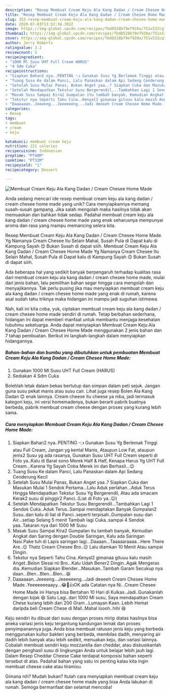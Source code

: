 ```yaml
---
description: "Resep Membuat Cream Keju Ala Kang Dadan / Cream Chesee Home Made, Lezat Sekali"
title: "Resep Membuat Cream Keju Ala Kang Dadan / Cream Chesee Home Made, Lezat Sekali"
slug: 353-resep-membuat-cream-keju-ala-kang-dadan-cream-chesee-home-made-lezat-sekali
date: 2020-07-03T13:52:34.392Z
image: https://img-global.cpcdn.com/recipes/fbd8528b79ef920a/751x532cq70/membuat-cream-keju-ala-kang-dadan-cream-chesee-home-made-foto-resep-utama.jpg
thumbnail: https://img-global.cpcdn.com/recipes/fbd8528b79ef920a/751x532cq70/membuat-cream-keju-ala-kang-dadan-cream-chesee-home-made-foto-resep-utama.jpg
cover: https://img-global.cpcdn.com/recipes/fbd8528b79ef920a/751x532cq70/membuat-cream-keju-ala-kang-dadan-cream-chesee-home-made-foto-resep-utama.jpg
author: Jerry Roberts
ratingvalue: 3.2
reviewcount: 5
recipeingredient:
- "1000 Ml Susu UHT Full Cream HARUS"
- "4 Sdm Cuka"
recipeinstructions:
- "Siapkan Bahan2 nya..PENTING 👈 Gunakan Susu Yg Berlemak Tinggi atau Full Cream, Jangan yg kental Manis, Ataupun Low Fat, ataupun jenis2 Susu yg ada rasanya, Gunakan Susu UHT Full Cream seperti di Foto ya..Kalu di Barat sono Merek Half &amp; Half, Kenapa Harus Yg UHT Full Cream...Karena Yg Sayah Coba Merek ini dan Berhasil...😉"
- "Tuang Susu Ke dalam Panci, Lalu Panaskan dalam Api Sedang Cenderung Kecil"
- "Setelah Susu Mulai Panas, Bukan Anget yaa..? Siapkan Cuka dan Masukan Mulai 1 Sendok Pertama...Lalu Aduk perlahan...Aduk Terus Hingga Mendapatkan Tekstur Susu Yg Bergerendil, Atau ada smacam Kerak2 susu di pinggir2 Panci..(Liat di Foto ya..😉)"
- "Setelah Mendapatkan Tekstur Susu Bergerendil...Tambahkan Lagi 1 Sendok Cuka..Aduk Terus..Sampai mendaptakan Banyak Gumpalan2 Susu..dan kalu di liat di Panci..seperti terpisah..Gumpalan susu dan Air...setiap Selang 5 menit Tambah lagi Cuka..sampai 4 Sendok yaa..Takaran nya dari 1000 Ml Susu"
- "Masak Susu Sampai Kira2 Gumpalan itu tambah banyak, Kemudian Angkat dan Saring dengan Double Saringan, Kalu ada Saringan Nasi.Pake tuh di Lapis saringan lagi...Daaaan...Taaaaaraaaa...Here There Are..😉 Thatz Cream Chesee Bro..😉 Lalu diamkan 10 Menit Atau sampai Dingin."
- "Tekstur nya Seperti Tahu Cina..Kenyal2 gimanaa gituuu kalu masih Anget..Belon Slesai nii Bro...Kalu Udah Bener2 Dingin..Agak Mengeras dia..Kemudian Siapkan Blender...Masukan..Tambah Garam Secukup nya daan...Blen...Blen...Blen...😆"
- "Daaaaaan..Jeeeeng...Jeeeeeeng...Jadi deeeeh Cream Chesee Home Made..Yeeeeeeeaayy...😂🙌👍OK ada Catatan nya Ni...Cream Chesee Home Made ini Hanya bisa Bertahan 10 Hari di Kulkas..Jadi..Gunakanlah dengan bijak 😆 Satu Lagi..dari 1000 Ml susu, Saya mendapatkan Cream Chese kurang lebih dari 200 Gram...Lumayan Kaan..Lebih Hemat daripda beli Cream Chese di Mall..Mahal loooh..hihi 😆"
categories:
- Resep
tags:
- membuat
- cream
- keju

katakunci: membuat cream keju 
nutrition: 221 calories
recipecuisine: Indonesian
preptime: "PT40M"
cooktime: "PT32M"
recipeyield: "1"
recipecategory: Dessert

---
```



![Membuat Cream Keju Ala Kang Dadan / Cream Chesee Home Made](https://img-global.cpcdn.com/recipes/fbd8528b79ef920a/751x532cq70/membuat-cream-keju-ala-kang-dadan-cream-chesee-home-made-foto-resep-utama.jpg)

Anda sedang mencari ide resep membuat cream keju ala kang dadan / cream chesee home made yang unik? Cara menyiapkannya memang susah-susah gampang. Jika salah mengolah maka hasilnya tidak akan memuaskan dan bahkan tidak sedap. Padahal membuat cream keju ala kang dadan / cream chesee home made yang enak seharusnya mempunyai aroma dan rasa yang mampu memancing selera kita.

Resep Membuat Cream Keju Ala Kang Dadan / Cream Chesee Home Made. Yg Namanya Cream Chesee Itu Selain Mahal, Susah Pula di Dapat kalu di Kampung Sayah 😊 Bukan Susah di dapat siiih. Membuat Cream Keju Ala Kang Dadan / Cream Chesee Home Made Yg Namanya Cream Chesee Itu Selain Mahal, Susah Pula di Dapat kalu di Kampung Sayah 😊 Bukan Susah di dapat siiih.

Ada beberapa hal yang sedikit banyak berpengaruh terhadap kualitas rasa dari membuat cream keju ala kang dadan / cream chesee home made, mulai dari jenis bahan, lalu pemilihan bahan segar hingga cara mengolah dan menyajikannya. Tak perlu pusing jika mau menyiapkan membuat cream keju ala kang dadan / cream chesee home made yang enak di rumah, karena asal sudah tahu triknya maka hidangan ini mampu jadi suguhan istimewa.


Nah, kali ini kita coba, yuk, ciptakan membuat cream keju ala kang dadan / cream chesee home made sendiri di rumah. Tetap berbahan sederhana, hidangan ini dapat memberi manfaat untuk membantu menjaga kesehatan tubuhmu sekeluarga. Anda dapat menyiapkan Membuat Cream Keju Ala Kang Dadan / Cream Chesee Home Made menggunakan 2 jenis bahan dan 7 tahap pembuatan. Berikut ini langkah-langkah dalam menyiapkan hidangannya.

<!--inarticleads1-->

##### Bahan-bahan dan bumbu yang dibutuhkan untuk pembuatan Membuat Cream Keju Ala Kang Dadan / Cream Chesee Home Made:

1. Gunakan 1000 Ml Susu UHT Full Cream (HARUS)
1. Sediakan 4 Sdm Cuka


Bolehlah letak dalam bekas bertutup dan simpan dalam peti sejuk. Jangan guna susu pekat manis atau susu cair. Lihat juga resep Bolen Ala Kang Dadan 😊 enak lainnya. Cream cheese itu cheese ya mba, jadi termasuk kategori keju, ini versi homemadenya, bukan berarti pabrik buatnya berbeda, pabrik membuat cream cheese dengan proses yang kurang lebih sama. 

<!--inarticleads2-->

##### Cara menyiapkan Membuat Cream Keju Ala Kang Dadan / Cream Chesee Home Made:

1. Siapkan Bahan2 nya..PENTING 👈 Gunakan Susu Yg Berlemak Tinggi atau Full Cream, Jangan yg kental Manis, Ataupun Low Fat, ataupun jenis2 Susu yg ada rasanya, Gunakan Susu UHT Full Cream seperti di Foto ya..Kalu di Barat sono Merek Half &amp; Half, Kenapa Harus Yg UHT Full Cream...Karena Yg Sayah Coba Merek ini dan Berhasil...😉
1. Tuang Susu Ke dalam Panci, Lalu Panaskan dalam Api Sedang Cenderung Kecil
1. Setelah Susu Mulai Panas, Bukan Anget yaa..? Siapkan Cuka dan Masukan Mulai 1 Sendok Pertama...Lalu Aduk perlahan...Aduk Terus Hingga Mendapatkan Tekstur Susu Yg Bergerendil, Atau ada smacam Kerak2 susu di pinggir2 Panci..(Liat di Foto ya..😉)
1. Setelah Mendapatkan Tekstur Susu Bergerendil...Tambahkan Lagi 1 Sendok Cuka..Aduk Terus..Sampai mendaptakan Banyak Gumpalan2 Susu..dan kalu di liat di Panci..seperti terpisah..Gumpalan susu dan Air...setiap Selang 5 menit Tambah lagi Cuka..sampai 4 Sendok yaa..Takaran nya dari 1000 Ml Susu
1. Masak Susu Sampai Kira2 Gumpalan itu tambah banyak, Kemudian Angkat dan Saring dengan Double Saringan, Kalu ada Saringan Nasi.Pake tuh di Lapis saringan lagi...Daaaan...Taaaaaraaaa...Here There Are..😉 Thatz Cream Chesee Bro..😉 Lalu diamkan 10 Menit Atau sampai Dingin.
1. Tekstur nya Seperti Tahu Cina..Kenyal2 gimanaa gituuu kalu masih Anget..Belon Slesai nii Bro...Kalu Udah Bener2 Dingin..Agak Mengeras dia..Kemudian Siapkan Blender...Masukan..Tambah Garam Secukup nya daan...Blen...Blen...Blen...😆
1. Daaaaaan..Jeeeeng...Jeeeeeeng...Jadi deeeeh Cream Chesee Home Made..Yeeeeeeeaayy...😂🙌👍OK ada Catatan nya Ni...Cream Chesee Home Made ini Hanya bisa Bertahan 10 Hari di Kulkas..Jadi..Gunakanlah dengan bijak 😆 Satu Lagi..dari 1000 Ml susu, Saya mendapatkan Cream Chese kurang lebih dari 200 Gram...Lumayan Kaan..Lebih Hemat daripda beli Cream Chese di Mall..Mahal loooh..hihi 😆


Keju sendiri itu dibuat dari susu dengan proses mirip diatas hasilnya bisa aneka variasi jenis keju tergantung kandungan lemak dan proses penyimpanannya juga. Anda bisa membuat ratusan jenis keju yang berbeda menggunakan kultur bakteri yang berbeda, membilas dadih, menyaring air dadih lebih banyak atau lebih sedikit, menuakan keju, dan variasi lainnya. Cobalah membuat sendiri keju mozzarella dan cheddar, atau diskusikanlah dengan penghasil susu di lingkungan Anda untuk belajar lebih jauh lagi. Dalam Resep Cheddar Cheese Cake terdapat komposisi bahan seperti tersebut di atas. Padahal bahan yang satu ini penting kalau kita ingin membuat cheese cake atau tiramisu. 

Gimana nih? Mudah bukan? Itulah cara menyiapkan membuat cream keju ala kang dadan / cream chesee home made yang bisa Anda lakukan di rumah. Semoga bermanfaat dan selamat mencoba!
